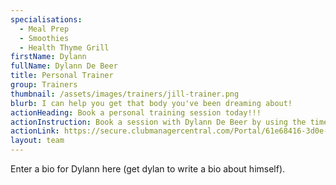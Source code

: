 ```yaml
---
specialisations:
  - Meal Prep
  - Smoothies
  - Health Thyme Grill
firstName: Dylann
fullName: Dylann De Beer
title: Personal Trainer
group: Trainers
thumbnail: /assets/images/trainers/jill-trainer.png
blurb: I can help you get that body you've been dreaming about!
actionHeading: Book a personal training session today!!!
actionInstruction: Book a session with Dylann De Beer by using the time table form below.
actionLink: https://secure.clubmanagercentral.com/Portal/61e68416-3d0e-4302-bd0f-dca493494bb3/Booking/Timetable?staffId=11053
layout: team
---
```

Enter a bio for Dylann here (get dylan to write a bio about himself).